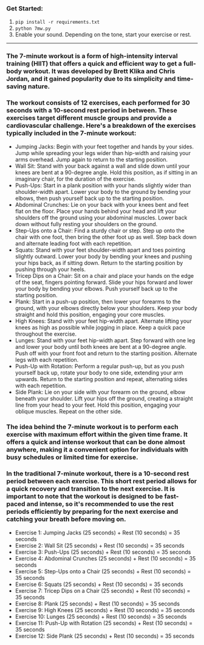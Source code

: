 ### Get Started:
1. `pip install -r requirements.txt`
2. `python 7mw.py`
3. Enable your sound. Depending on the tone, start your exercise or rest.

---

###  The 7-minute workout is a form of high-intensity interval training (HIIT) that offers a quick and efficient way to get a full-body workout. It was developed by Brett Klika and Chris Jordan, and it gained popularity due to its simplicity and time-saving nature.

### The workout consists of 12 exercises, each performed for 30 seconds with a 10-second rest period in between. These exercises target different muscle groups and provide a cardiovascular challenge. Here's a breakdown of the exercises typically included in the 7-minute workout:

- Jumping Jacks: Begin with your feet together and hands by your sides. Jump while spreading your legs wider than hip-width and raising your arms overhead. Jump again to return to the starting position.
- Wall Sit: Stand with your back against a wall and slide down until your knees are bent at a 90-degree angle. Hold this position, as if sitting in an imaginary chair, for the duration of the exercise.
- Push-Ups: Start in a plank position with your hands slightly wider than shoulder-width apart. Lower your body to the ground by bending your elbows, then push yourself back up to the starting position.
- Abdominal Crunches: Lie on your back with your knees bent and feet flat on the floor. Place your hands behind your head and lift your shoulders off the ground using your abdominal muscles. Lower back down without fully resting your shoulders on the ground.
- Step-Ups onto a Chair: Find a sturdy chair or step. Step up onto the chair with one foot, then bring the other foot up as well. Step back down and alternate leading foot with each repetition.
- Squats: Stand with your feet shoulder-width apart and toes pointing slightly outward. Lower your body by bending your knees and pushing your hips back, as if sitting down. Return to the starting position by pushing through your heels.
- Tricep Dips on a Chair: Sit on a chair and place your hands on the edge of the seat, fingers pointing forward. Slide your hips forward and lower your body by bending your elbows. Push yourself back up to the starting position.
- Plank: Start in a push-up position, then lower your forearms to the ground, with your elbows directly below your shoulders. Keep your body straight and hold this position, engaging your core muscles.
- High Knees: Stand with your feet hip-width apart. Alternate lifting your knees as high as possible while jogging in place. Keep a quick pace throughout the exercise.
- Lunges: Stand with your feet hip-width apart. Step forward with one leg and lower your body until both knees are bent at a 90-degree angle. Push off with your front foot and return to the starting position. Alternate legs with each repetition.
- Push-Up with Rotation: Perform a regular push-up, but as you push yourself back up, rotate your body to one side, extending your arm upwards. Return to the starting position and repeat, alternating sides with each repetition.
- Side Plank: Lie on your side with your forearm on the ground, elbow beneath your shoulder. Lift your hips off the ground, creating a straight line from your head to your feet. Hold this position, engaging your oblique muscles. Repeat on the other side.

### The idea behind the 7-minute workout is to perform each exercise with maximum effort within the given time frame. It offers a quick and intense workout that can be done almost anywhere, making it a convenient option for individuals with busy schedules or limited time for exercise.

### In the traditional 7-minute workout, there is a 10-second rest period between each exercise. This short rest period allows for a quick recovery and transition to the next exercise. It is important to note that the workout is designed to be fast-paced and intense, so it's recommended to use the rest periods efficiently by preparing for the next exercise and catching your breath before moving on.

- Exercise 1: Jumping Jacks (25 seconds) + Rest (10 seconds) = 35 seconds
- Exercise 2: Wall Sit (25 seconds) + Rest (10 seconds) = 35 seconds
- Exercise 3: Push-Ups (25 seconds) + Rest (10 seconds) = 35 seconds
- Exercise 4: Abdominal Crunches (25 seconds) + Rest (10 seconds) = 35 seconds
- Exercise 5: Step-Ups onto a Chair (25 seconds) + Rest (10 seconds) = 35 seconds
- Exercise 6: Squats (25 seconds) + Rest (10 seconds) = 35 seconds
- Exercise 7: Tricep Dips on a Chair (25 seconds) + Rest (10 seconds) = 35 seconds
- Exercise 8: Plank (25 seconds) + Rest (10 seconds) = 35 seconds
- Exercise 9: High Knees (25 seconds) + Rest (10 seconds) = 35 seconds
- Exercise 10: Lunges (25 seconds) + Rest (10 seconds) = 35 seconds
- Exercise 11: Push-Up with Rotation (25 seconds) + Rest (10 seconds) = 35 seconds
- Exercise 12: Side Plank (25 seconds) + Rest (10 seconds) = 35 seconds
